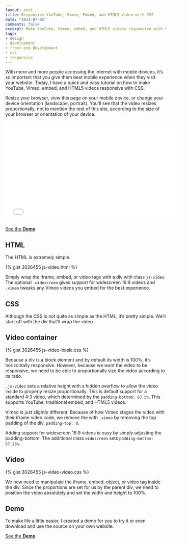 ```yaml
---
layout: post
title: Responsive YouTube, Vimeo, Embed, and HTML5 Video with CSS
date: "2012-07-05"
comments: false
excerpt: Make YouTube, Vimeo, embed, and HTML5 videos responsive with CSS.
tags:
- design
- development
- front-end-development
- css
- responsive
---
```


With more and more people accessing the internet with mobile devices, it’s so important that you give them best mobile experience when they visit your website. Today, I have a quick and easy tutorial on how to make YouTube, Vimeo, embed, and HTML5 videos responsive with CSS.

Resize your browser, view this page on your mobile device, or change your device orientation (landscape, portrait). You’ll see that the video resizes proportionally, not to mention the rest of this site, according to the size of your browser or orientation of your device.

<div class="flex-video widescreen"><iframe src="//www.youtube.com/embed/wN3gueLT0D8?showinfo=0" frameborder="0" width="560" height="315"></iframe></div>

<p><a href="{{ site.labs_url }}/responsive-video-embed/" class="button button--labs" target="_blank">See the <b>Demo</b></a></p>

## HTML

The HTML is extremely simple.

{% gist 3026455 js-video.html %}

Simply wrap the iframe, embed, or video tags with a div with class `js-video`. The optional `.widescreen` gives support for widescreen 16:9 videos and `.vimeo` tweaks any Vimeo videos you embed for the best experience.

## CSS

Although the CSS is not quite as simple as the HTML, it’s pretty simple. We’ll start off with the div that’ll wrap the video.

## Video container

{% gist 3026455 js-video-basic.css %}

Because a div is a block element and by default its width is 100%, it’s horizontally responsive. However, because we want the video to be responsive, we need to be able to proportionally size the video according to its ratio.

`.js-video` sets a relative height with a hidden overflow to allow the video inside to properly resize proportionally. This is default support for a standard 4:3 video, which determined by the `padding-bottom: 67.5%`. This supports YouTube, traditional embed, and HTML5 videos.

Vimeo is just slightly different. Because of how Vimeo stages the video with their iframe video code, we remove the with `.vimeo` by removing the top padding of the div, `padding-top: 0`.

Adding support for widescreen 16:9 videos is easy by simply adjusting the padding-bottom. The additional class `widescreen` sets `padding-bottom: 57.25%`.

## Video

{% gist 3026455 js-video-video.css %}

We now need to manipulate the iframe, embed, object, or video tag inside the div. Since the proportions are set for us by the parent div, we need to position the video absolutely and set the width and height to 100%.

## Demo

To make life a little easier, I created a demo for you to try it or even download and use the source on your own website.

<p><a href="{{ site.labs_url }}/responsive-video-embed/" class="button button--labs" target="_blank">See the <b>Demo</b></a></p>